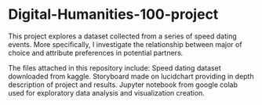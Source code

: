 # Digital-Humanities-100-project
This project explores a dataset collected from a series of speed dating events.  More specifically, I investigate the relationship between major of choice and attribute preferences in potential partners.

The files attached in this repository include:
Speed dating dataset downloaded from kaggle.
Storyboard made on lucidchart providing in depth description of project and results.
Jupyter notebook from google colab used for exploratory data analysis and visualization creation.

